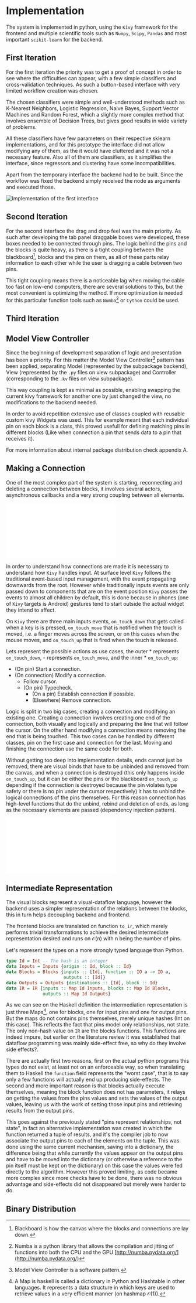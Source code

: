 Implementation
==============

The system is implemented in python, using the `Kivy` framework for the
frontend and multiple scientific tools such as `Numpy`, `Scipy`, `Pandas` and
most important `scikit-learn` for the backend.

<!-- Technical analysis of visual frameworks/libraries for python here? -->

First Iteration
---------------
For the first iteration the priority was to get a proof of concept in order to
see where the difficulties can appear, with a few simple classifiers and
cross-validation techniques. As such a button-based interface with very limited
workflow creation was chosen.

The chosen classifiers were simple and well-understood methods such as K-Nearest
Neighbors, Logistic Regression, Naive Bayes, Support Vector Machines and Random
Forest, which a slightly more complex method that involves ensemble of Decision
Trees, but gives good results in wide variety of problems.

All these classifiers have few parameters on their respective sklearn
implementations, and for this prototype the interface did not allow modifying
any of them, as the it would have cluttered and it was not a necessary feature.
Also all of them are classifiers, as it simplifies the interface, since
regressors and clustering have some incompatibilities.

Apart from the temporary interface the backend had to be built. Since the
workflow was fixed the backend simply received the node as arguments and
executed those.

![Implementation of the first interface](images/interface.png)


Second Iteration
----------------
For the second interface the drag and drop feel was the main priority.
As such after developing the tab panel draggable boxes were developed, these
boxes needed to be connected through pins.
The logic behind the pins and the blocks is quite heavy, as there is a tight
coupling between the blackboard[^blackboard], blocks and the pins on them, as
all of these parts relay information to each other while the user is
dragging a cable between two pins.

This tight coupling means there is a noticeable lag when moving the cable too
fast on low-end computers, there are several solutions to this, but the most
convenient is optimizing the method. If more optimization is needed for this
particular function tools such as `Numba`[^Numba] or `Cython` could be used.

Third Iteration
---------------


Model View Controller
---------------------
Since the beginning of development separation of logic and presentation has
been a priority. For this matter the Model View Controller[^MVC] pattern has
been applied, separating Model (represented by the subpackage backend), View
(represented by the `.py` files on view subpackage) and Controller
(corresponding to the `.kv` files on view subpackage).

This way coupling is kept as minimal as possible, enabling swapping
the current kivy framework for another one by just changed the view, no
modifications to the backend needed.

In order to avoid repetition extensive use of classes coupled with reusable
custom kivy Widgets was used. This for example meant that each individual pin
on each block is a class, this proved usefull for defining matching pins in
different blocks (Like when connection a pin that sends data to a pin that
receives it).

For more information about internal package distribution check appendix A.


Making a Connection
-------------------
One of the most complex part of the system is starting, reconnecting and
deleting a connection between blocks, it involves several actors, asynchronous
callbacks and a very strong coupling between all elements.

![Widget Tree](images/hierarchical.pdf)

In order to understand how connections are made it is necessary to understand
how `Kivy` handles input.
At surface level `Kivy` follows the traditional event-based input management,
with the event propagating downwards from the root.
However while traditionally inputs events are only passed down to components
that are on the event position `Kivy` passes the events to almost all children
by default, this is done because in phones (one of `Kivy` targets is Android)
gestures tend to start outside the actual widget they intend to affect.

On `Kivy` there are three main inputs events, `on_touch_down` that gets called
when a key is is pressed, `on_touch_move` that is notified when the touch is
moved, i.e. a finger moves across the screen, or on this cases when the mouse
moves, and `on_touch_up` that is fired when the touch is released.

Lets represent the possible actions as use cases, the outer \* represents
`on_touch_down`, - represents `on_touch_move`, and the inner \* `on_touch_up`:

* (On pin) Start a connection.
* (On connection) Modify a connection.
    - Follow cursor.
    - (On pin) Typecheck.
        * (On a pin) Establish connection if possible.
        * (Elsewhere) Remove connection.

Logic is split in two big cases, creating a connection and modifying an
existing one.
Creating a connection involves creating one end of the connection, both
visually and logically and preparing the line that will follow the cursor.
On the other hand modifying a connection means removing the end that is being
touched.
This two cases can be handled by different classes, pin on the first case and
connection for the last.
Moving and finishing the connection use the same code for both.

<!-- Add connection diagram -->
Without getting too deep into implementation details, ends cannot just be
removed, there are visual binds that have to be unbinded and removed from the
canvas, and when a connection is destroyed (this only happens inside
`on_touch_up`, but it can be either the pins or the blackboard `on_touch_up`
depending if the connection is destroyed because the pin violates type safety
or there is no pin under the cursor respectively) it has to unbind the logical
connections of the pins themselves.
For this reason connection has high-level functions that do the unbind, rebind
and deletion of ends, as long as the necessary elements are passed (dependency
injection pattern).

![Connections between elements](images/logical.pdf)


Intermediate Representation
---------------------------
The visual blocks represent a visual-dataflow language, however the backend
uses a simpler representation of the relations between the blocks, this in turn
helps decoupling backend and frontend.

The frontend blocks are translated on function `to_ir`, which merely performs
trivial transformations to achieve the desired intermediate representation
desired and runs on $\mathcal{O}(n)$ with n being the number of pins.

Let's represent the types on a more strongly typed language than Python.

~~~haskell
type Id = Int -- The hash is an integer
data Inputs = Inputs {origin :: Id, block :: Id}
data Blocks = Blocks {inputs :: [Id], function :: IO a -> IO a,
                      outputs :: [Id]}
data Outputs = Outputs {destinations :: [Id], block :: Id}
data IR = IR {inputs :: Map Id Inputs, blocks :: Map Id Blocks,
              outputs :: Map Id Outputs}
~~~

As we can see on the Haskell definition the intermediation representation is
just three Maps[^Map], one for blocks, one for input pins and one for output pins.
But the maps do not contains pins themselves, merely unique hashes (Int on
this case).
This reflects the fact that pins model only relationships, not state.
The only non-hash value on `IR` are the blocks functions.
This functions are indeed impure, but earlier on the literature review it was
established that dataflow programming was mainly side-effect free, so why do
they involve side effects?.

There are actually first two reasons, first on the actual python programs this
types do not exist, at least not on an enforceable way, so when translating
them to Haskell the `function` field represents the "worst case", that is to
say only a few functions will actually end up producing side-effects.
The second and more important reason is that blocks actually execute
themselves, meaning the block function does not has parameters, it relays on
getting the values from the pins values and sets the values of the output
values, leaving us with the work of setting those input pins and retrieving
results from the output pins.

This goes against the previously stated "pins represent relationships, not
state", in fact an alternative implementation was created in which the
function returned a tuple of results, and it's the compiler job to now
associate the output pins to each of the elements on the tuple. This was done
using the same current mechanism, saving into a dictionary, the difference
being that while currently the values appear on the output pins and have to be
moved into the dictionary (or otherwise a reference to the pin itself must be
kept on the dictionary) on this case the values were fed directly to the
algorithm.
However this proved limiting, as code became more complex since more checks have
to be done, there was no obvious advantage and side-effects did not disappeared
but merely were harder to do.

<!-- Talk about function composition -->

Binary Distribution
-------------------
<!-- Talk about CI, PyInstaller, alternatives, etc -->

[^blackboard]: Blackboard is how the canvas where the blocks and connections
    are lay down.
[^MVC]: Model View Controller is a software pattern.
[^Numba]: Numba is a python library that allows the compilation and jitting of
    functions into both the CPU and the GPU
    [http://numba.pydata.org/](http://numba.pydata.org/)
[^Map]: A Map is haskell is called a dictionary in Python and Hashtable in other
    languages. It represents a data structure in which keys are used to
    retrieve values in a very efficient manner (on hashmap $\mathcal{O}(1)$).
